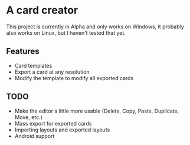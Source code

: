 # A card creator

This project is currently in Alpha and only works on Windows, it probably also works on Linux, but I haven't tested that yet.

## Features
- Card templates
- Export a card at any resolution
- Modify the template to modify all exported cards

## TODO
- Make the editor a little more usable (Delete, Copy, Paste, Duplicate, Move, etc.)
- Mass export for exported cards
- Importing layouts and exported layouts
- Android support
